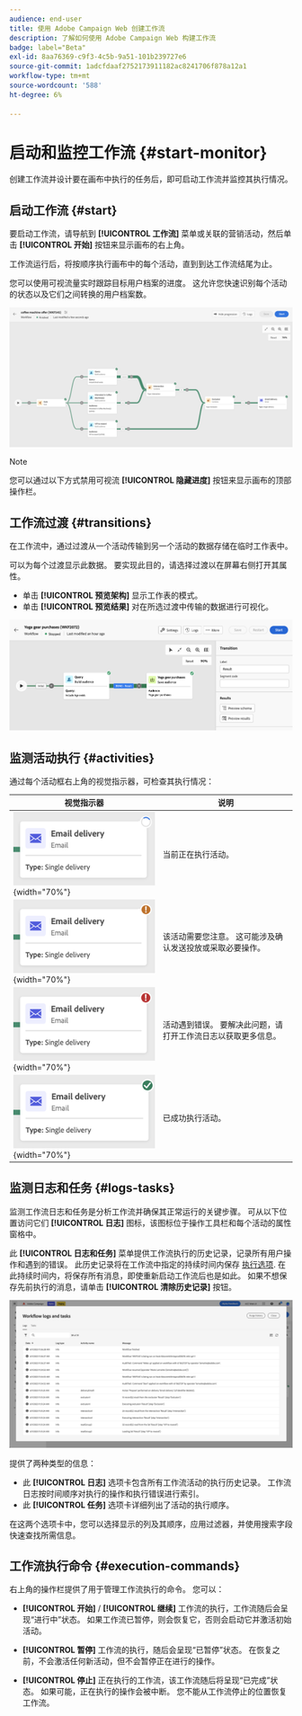 ```yaml
---
audience: end-user
title: 使用 Adobe Campaign Web 创建工作流
description: 了解如何使用 Adobe Campaign Web 构建工作流
badge: label="Beta"
exl-id: 8aa76369-c9f3-4c5b-9a51-101b239727e6
source-git-commit: 1adcfdaaf2752173911182ac8241706f878a12a1
workflow-type: tm+mt
source-wordcount: '588'
ht-degree: 6%

---
```


# 启动和监控工作流 {#start-monitor}

创建工作流并设计要在画布中执行的任务后，即可启动工作流并监控其执行情况。

## 启动工作流 {#start}

要启动工作流，请导航到 **[!UICONTROL 工作流]** 菜单或关联的营销活动，然后单击 **[!UICONTROL 开始]** 按钮来显示画布的右上角。

工作流运行后，将按顺序执行画布中的每个活动，直到到达工作流结尾为止。

您可以使用可视流量实时跟踪目标用户档案的进度。 这允许您快速识别每个活动的状态以及它们之间转换的用户档案数。

![](assets/workflow-execution.png)

>[!NOTE]
>
>您可以通过以下方式禁用可视流 **[!UICONTROL 隐藏进度]** 按钮来显示画布的顶部操作栏。

## 工作流过渡 {#transitions}

在工作流中，通过过渡从一个活动传输到另一个活动的数据存储在临时工作表中。

可以为每个过渡显示此数据。 要实现此目的，请选择过渡以在屏幕右侧打开其属性。

* 单击 **[!UICONTROL 预览架构]** 显示工作表的模式。
* 单击 **[!UICONTROL 预览结果]** 对在所选过渡中传输的数据进行可视化。

![](assets/transition.png)

## 监测活动执行 {#activities}

通过每个活动框右上角的视觉指示器，可检查其执行情况：

| 视觉指示器 | 说明 |
|-----|------------|
| ![](assets/activity-status-pending.png){width="70%"} | 当前正在执行活动。 |
| ![](assets/activity-status-orange.png){width="70%"} | 该活动需要您注意。 这可能涉及确认发送投放或采取必要操作。 |
| ![](assets/activity-status-red.png){width="70%"} | 活动遇到错误。 要解决此问题，请打开工作流日志以获取更多信息。 |
| ![](assets/activity-status-green.png){width="70%"} | 已成功执行活动。 |

## 监测日志和任务 {#logs-tasks}

监测工作流日志和任务是分析工作流并确保其正常运行的关键步骤。 可从以下位置访问它们 **[!UICONTROL 日志]** 图标，该图标位于操作工具栏和每个活动的属性窗格中。

此 **[!UICONTROL 日志和任务]** 菜单提供工作流执行的历史记录，记录所有用户操作和遇到的错误。 此历史记录将在工作流中指定的持续时间内保存 [执行选项](workflow-settings.md). 在此持续时间内，将保存所有消息，即使重新启动工作流后也是如此。 如果不想保存先前执行的消息，请单击 **[!UICONTROL 清除历史记录]** 按钮。

![](assets/workflow-logs.png)

提供了两种类型的信息：

* 此 **[!UICONTROL 日志]** 选项卡包含所有工作流活动的执行历史记录。 工作流日志按时间顺序对执行的操作和执行错误进行索引。
* 此 **[!UICONTROL 任务]** 选项卡详细列出了活动的执行顺序。

在这两个选项卡中，您可以选择显示的列及其顺序，应用过滤器，并使用搜索字段快速查找所需信息。

## 工作流执行命令 {#execution-commands}

右上角的操作栏提供了用于管理工作流执行的命令。 您可以：

* **[!UICONTROL 开始]** / **[!UICONTROL 继续]** 工作流的执行，工作流随后会呈现“进行中”状态。 如果工作流已暂停，则会恢复它，否则会启动它并激活初始活动。

* **[!UICONTROL 暂停]** 工作流的执行，随后会呈现“已暂停”状态。 在恢复之前，不会激活任何新活动，但不会暂停正在进行的操作。

* **[!UICONTROL 停止]** 正在执行的工作流，该工作流随后将呈现“已完成”状态。 如果可能，正在执行的操作会被中断。 您不能从工作流停止的位置恢复工作流。

